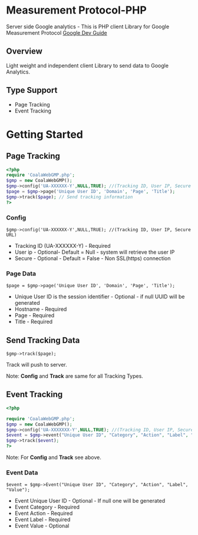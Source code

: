 # Measurement Protocol-PHP
Server side Google analytics - This is PHP client Library for Google Measurement Protocol [Google Dev Guide](https://developers.google.com/analytics/devguides/collection/protocol/v1/devguide)

## Overview
Light weight and independent client Library to send data to Google Analytics.

## Type Support
 - Page Tracking
 - Event Tracking

# Getting Started

## Page Tracking

```php
<?php
require 'CoalaWebGMP.php';
$gmp = new CoalaWebGMP();
$gmp->config('UA-XXXXXX-Y',NULL,TRUE); //(Tracking ID, User IP, Secure URL)
$page = $gmp->page('Unique User ID', 'Domain', 'Page', 'Title');
$gmp->track($page); // Send tracking information
?>
```

### Config

```
$gmp->config('UA-XXXXXX-Y',NULL,TRUE); //(Tracking ID, User IP, Secure URL)
```

 - Tracking ID (UA-XXXXXX-Y) - Required
 - User ip - Optional- Default = Null - system will retrieve the user IP
 - Secure - Optional - Default = False - Non SSL(https) connection

### Page Data

```
$page = $gmp->page('Unique User ID', 'Domain', 'Page', 'Title');
```

 - Unique User ID is the session identifier - Optional -  if null UUID will be generated
 - Hostname - Required
 - Page - Required
 - Title - Required
 
## Send Tracking Data
```
$gmp->track($page);
```
Track will push to server.

Note: **Config** and **Track** are same for all Tracking Types.
 
## Event Tracking

```php
<?php

require 'CoalaWebGMP.php';
$gmp = new CoalaWebGMP();
$gmp->config('UA-XXXXXXX-Y',NULL,TRUE); //(Tracking ID, User IP, Secure URL)
$event = $gmp->event("Unique User ID", "Category", "Action", "Label", "Value");
$gmp->track($event);
?>
```

Note: For **Config** and **Track** see above.

### Event Data

```
$event = $gmp->Event("Unique User ID", "Category", "Action", "Label", "Value");
```

- Event Unique User ID - Optional - If null one will be generated
- Event Category - Required
- Event Action - Required
- Event Label - Required
- Event Value - Optional
